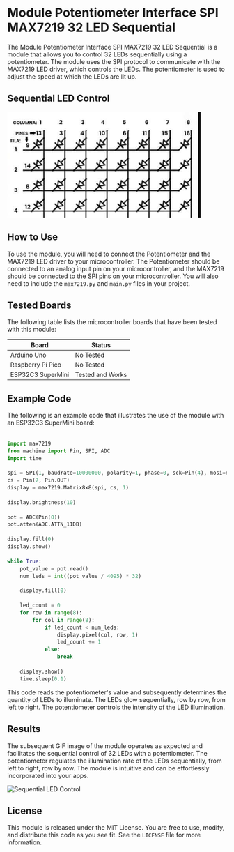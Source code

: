 # Module Potentiometer Interface SPI MAX7219 32 LED Sequential


The Module Potentiometer Interface SPI MAX7219 32 LED Sequential is a module that allows you to control 32 LEDs sequentially using a potentiometer. The module uses the SPI protocol to communicate with the MAX7219 LED driver, which controls the LEDs. The potentiometer is used to adjust the speed at which the LEDs are lit up.


## Sequential LED Control

![Sequential LED Control](./recources/schematic.PNG)


## How to Use

To use the module, you will need to connect the Potentiometer and the MAX7219 LED driver to your microcontroller. The Potentiometer should be connected to an analog input pin on your microcontroller, and the MAX7219 should be connected to the SPI pins on your microcontroller. You will also need to include the `max7219.py` and `main.py` files in your project.

## Tested Boards

The following table lists the microcontroller boards that have been tested with this module:

| Board             | Status            |
|-------------------|-------------------|
| Arduino Uno       | No Tested         |
| Raspberry Pi Pico | No Tested         |
| ESP32C3 SuperMini | Tested and Works  |

## Example Code

The following is an example code that illustrates the use of the module with an ESP32C3 SuperMini board:

```python

import max7219
from machine import Pin, SPI, ADC
import time

spi = SPI(1, baudrate=10000000, polarity=1, phase=0, sck=Pin(4), mosi=Pin(6))
cs = Pin(7, Pin.OUT)
display = max7219.Matrix8x8(spi, cs, 1)

display.brightness(10)

pot = ADC(Pin(0))
pot.atten(ADC.ATTN_11DB)

display.fill(0)
display.show()

while True:
    pot_value = pot.read()
    num_leds = int((pot_value / 4095) * 32)

    display.fill(0)

    led_count = 0
    for row in range(8):
        for col in range(8):
            if led_count < num_leds:
                display.pixel(col, row, 1)
                led_count += 1
            else:
                break

    display.show()
    time.sleep(0.1)
```

This code reads the potentiometer's value and subsequently determines the quantity of LEDs to illuminate. The LEDs glow sequentially, row by row, from left to right. The potentiometer controls the intensity of the LED illumination.


## Results

The subsequent GIF image of the module operates as expected and facilitates the sequential control of 32 LEDs with a potentiometer. The potentiometer regulates the illumination rate of the LEDs sequentially, from left to right, row by row. The module is intuitive and can be effortlessly incorporated into your apps.

![Sequential LED Control](./recources/resized_output.gif)

## License

This module is released under the MIT License. You are free to use, modify, and distribute this code as you see fit. See the `LICENSE` file for more information.
